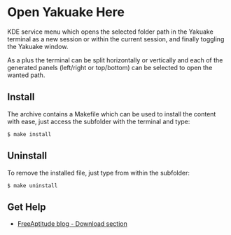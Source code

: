 # Open Yakuake Here

KDE service menu which opens the selected folder path in the Yakuake terminal
as a new session or within the current session, and finally toggling the Yakuake
window.

As a plus the terminal can be split horizontally or vertically and each of the
generated panels (left/right or top/bottom) can be selected to open the wanted path.

## Install

The archive contains a Makefile which can be used to install the content with ease,
just access the subfolder with the terminal and type:
```
$ make install
```

## Uninstall

To remove the installed file, just type from within the subfolder:
```
$ make uninstall
```

## Get Help

- [FreeAptitude blog - Download section](https://freeaptitude.altervista.org/downloads/open-yakuake-here.html)
